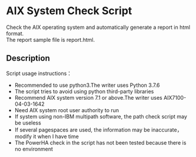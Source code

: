 # AIX System Check Script
Check the AIX operating system and automatically generate a report in html format.    
The report sample file is report.html.
## Description
Script usage instructions：
- Recommended to use python3.The writer uses Python 3.7.6
- The script tries to avoid using python third-party libraries
- Recommend AIX system version 7.1 or above.The writer uses AIX7100-04-03-1642
- Need AIX system root user authority to run
- If system using non-IBM multipath software, the path check script may be useless
- If several pagespaces are used, the information may be inaccurate，modify it when I have time
- The PowerHA check in the script has not been tested because there is no environment
